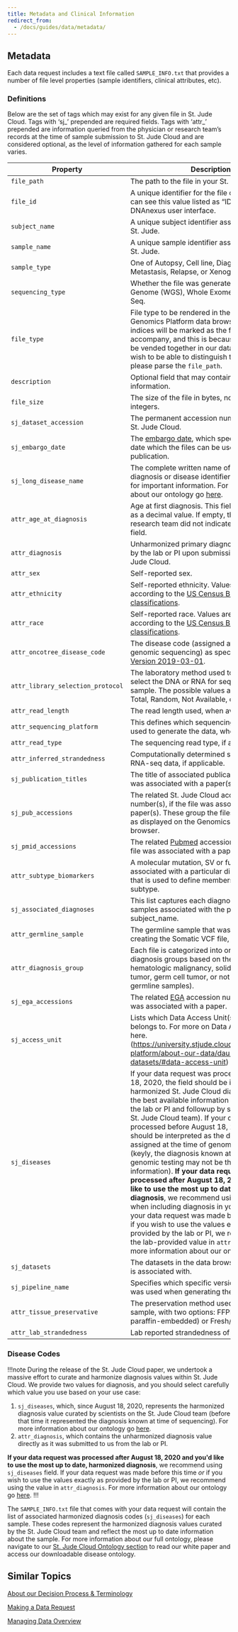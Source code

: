 ```yaml
---
title: Metadata and Clinical Information
redirect_from:
  - /docs/guides/data/metadata/
---
```



## Metadata

Each data request includes a text file called `SAMPLE_INFO.txt` that provides a number of file level properties (sample identifiers, clinical attributes, etc).

### Definitions
Below are the set of tags which may exist for any given file in St. Jude Cloud. Tags with ‘sj_’ prepended are required fields. Tags with ‘attr_’ prepended are information queried from the physician or research team’s records at the time of sample submission to St. Jude Cloud and are considered optional, as the level of information gathered for each sample varies.

| Property             | Description                                                                                                                                                                                                                                                                                                                                                                                                                                                                                                                                                                                                                                                                                                                                                                                                                                                                                                                                 |
| -------------------- | ------------------------------------------------------------------------------------------------------------------------------------------------------------------------------------------------------------------------------------------------------------------------------------------------------------------------------------------------------------------------------------------------------------------------------------------------------------------------------------------------------------------------------------------------------------------------------------------------------------------------------------------------------------------------------------------------------------------------------------------------------------------------------------------------------------------------------------------------------------------------------------------------------------------------------------------- |
| `file_path`            | The path to the file in your St. Jude Cloud. |
| `file_id`              | A unique identifier for the file on DNAnexus, you can see this value listed as “ID” in the DNAnexus user interface. |
| `subject_name`         | A unique subject identifier assigned internally at St. Jude.|
| `sample_name`          | A unique sample identifier assigned internally at St. Jude. |
| `sample_type`          | One of Autopsy, Cell line, Diagnosis, Germline, Metastasis, Relapse, or Xenograft.|
| `sequencing_type`      | Whether the file was generated from Whole Genome (WGS), Whole Exome (WES), or RNA-Seq. |
| `file_type`            | File type to be rendered in the St. Jude Cloud Genomics Platform data browser. Note that indices will be marked as the file type they accompany, and this is because these files will be vended together in our data browser. If you wish to be able to distinguish these file types, please parse the `file_path`. |
| `description`          | Optional field that may contain additional file information. |
| `file_size`            | The size of the file in bytes, not exceeding 12 integers. | 
| `sj_dataset_accession` | The permanent accession number assigned in St. Jude Cloud. |
| `sj_embargo_date`      | The [embargo date](../../requesting-data/glossary/#embargo-date), which specifies the first date which the files can be used in a publication. |
| `sj_long_disease_name` | The complete written name of the sj_diseases diagnosis or disease identifier - see sj_diseases for important information. For more information about our ontology go [here](https://university.stjude.cloud/docs/genomics-platform/about-our-data/ontology).|
| `attr_age_at_diagnosis`      | Age at first diagnosis. This field is normalized as a decimal value. If empty, the physician or research team did not indicate a value for this field. |
| `attr_diagnosis`             | Unharmonized primary diagnosis as reported by the lab or PI upon submission of data to St. Jude Cloud. |   
| `attr_sex`                   | Self-reported sex. |    
| `attr_ethnicity`             | Self-reported ethnicity. Values are normalized according to the [US Census Bureau classifications][censusburea]. |
| `attr_race`                  | Self-reported race. Values are normalized according to the [US Census Bureau classifications][censusburea]. |
| `attr_oncotree_disease_code` | The disease code (assigned at the time of genomic sequencing) as specified by [Oncotree Version 2019-03-01][oncotree_2019_03_01]. | 
| `attr_library_selection_protocol` | The laboratory method used to prepare and select the DNA or RNA for sequencing from a sample. The possible values are PCR, PolyA, Total, Random, Not Available, or Not Applicable. | 
| `attr_read_length` | The read length used, when available. |  
| `attr_sequencing_platform` | This defines which sequencing platform was used to generate the data, when available. |
| `attr_read_type` | The sequencing read type, if available. | 
| `attr_inferred_strandedness` | Computationally determined strandedness of RNA-seq data, if applicable. | 
| `sj_publication_titles` | The title of associated publications(s), if the file was associated with a paper(s). | 
| `sj_pub_accessions`    | The related St. Jude Cloud accession number(s), if the file was associated with a paper(s). These group the files into publications as displayed on the Genomics Platform data browser. |
| `sj_pmid_accessions`   | The related [Pubmed][pubmed] accession number, if the file was associated with a paper. |
| `attr_subtype_biomarkers`    | A molecular mutation, SV or fusion event associated with a particular disease subtype that is used to define membership in that subtype. |
| `sj_associated_diagnoses`    | This list captures each diagnosis across all samples associated with the provided subject_name.|
| `attr_germline_sample` | The germline sample that was used when creating the Somatic VCF file, if applicable. |
| `attr_diagnosis_group`       | Each file is categorized into one of five diagnosis groups based on the type of tumor - hematologic malignancy, solid tumor, brain tumor, germ cell tumor, or not applicable (for germline samples). |
| `sj_ega_accessions`    | The related [EGA][ega] accession number, if the file was associated with a paper. |
| `sj_access_unit` | Lists which Data Access Unit(s) (DAU) the file belongs to. For more on Data Access Units, see here. (https://university.stjude.cloud/docs/genomics-platform/about-our-data/dau-and-datasets/#data-access-unit) |
| `sj_diseases`          | If your data request was process after August 18, 2020, the field should be interpreted as the harmonized St. Jude Cloud diagnosis based on the best available information (data provided by the lab or PI and followup by scientists on the St. Jude Cloud team). If your data request was processed before August 18, 2020, this field should be interpreted as the disease identifier assigned at the time of genomic sequencing (keyly, the diagnosis known at the time of genomic testing may not be the best available information). **If your data request was processed after August 18, 2020 and you'd like to use the most up to date, harmonized diagnosis**, we recommend using `sj_diseases` when including diagnosis in your analysis. If your data request was made before this time *or* if you wish to use the values exactly as provided by the lab or PI, we recommend using the lab-provided value in `attr_diagnosis`. For more information about our ontology go [here](https://university.stjude.cloud/docs/genomics-platform/about-our-data/ontology). |
| `sj_datasets`          | The datasets in the data browser which this file is associated with. |
| `sj_pipeline_name` | Specifies which specific version of the pipeline was used when generating the file. |
| `attr_tissue_preservative`   | The preservation method used for the tissue sample, with two options: FFPE (formalin-fixed, paraffin-embedded) or Fresh/Frozen. |
| `attr_lab_strandedness` | Lab reported strandedness of RNA-seq data. |


### Disease Codes

!!!note
During the release of the St. Jude Cloud paper, we undertook a massive effort to curate and harmonize diagnosis values within St. Jude Cloud. We provide two values for diagnosis, and you should select carefully which value you use based on your use case:

1. `sj_diseases`, which, since August 18, 2020, represents the harmonized diagnosis value curated by scientists on the St. Jude Cloud team (before that time it represented the diagnosis known at time of sequencing). For more information about our ontology go [here](https://university.stjude.cloud/docs/genomics-platform/about-our-data/ontology).
2. `attr_diagnosis`, which contains the unharmonized diagnosis value directly as it was submitted to us from the lab or PI.

**If your data request was processed after August 18, 2020 and you'd like to use the most up to date, harmonized diagnosis**, we recommend using `sj_diseases` field. If your data request was made before this time *or* if you wish to use the values exactly as provided by the lab or PI, we recommend using the value in `attr_diagnosis`. For more information about our ontology go [here](https://university.stjude.cloud/docs/genomics-platform/about-our-data/ontology).
!!!

The `SAMPLE_INFO.txt` file that comes with your data request will contain the list of associated harmonized diagnosis codes (`sj_diseases`) for each sample. These codes represent the harmonized diagnosis values curated by the St. Jude Cloud team and reflect the most up to date information about the sample. For more information about our full ontology, please navigate to our [St. Jude Cloud Ontology section](https://university.stjude.cloud/docs/genomics-platform/about-our-data/ontology) to read our white paper and access our downloadable disease ontology.


[pubmed]: https://www.ncbi.nlm.nih.gov/pubmed/
[ega]: https://www.ebi.ac.uk/ega/home
[censusburea]: https://www.census.gov/mso/www/training/pdf/race-ethnicity-onepager.pdf
[oncotree_2019_03_01]: http://oncotree.mskcc.org/#/home?version=oncotree_2019_03_01


## Similar Topics

[About our Decision Process & Terminology](../../requesting-data/glossary)

[Making a Data Request](../../requesting-data/making-a-data-request)

[Managing Data Overview](../../managing-data/working-with-our-data)
